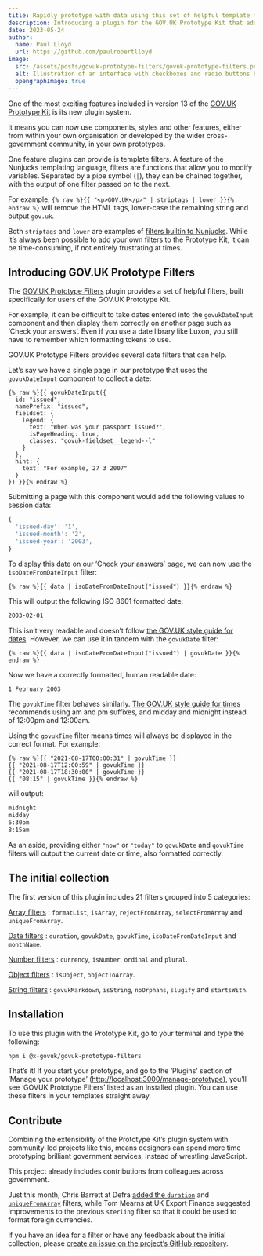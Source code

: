 ```yaml
---
title: Rapidly prototype with data using this set of helpful template filters
description: Introducing a plugin for the GOV.UK Prototype Kit that adds a helpful collection of Nunjucks template filters. Rapidly modify and transform data while ensuring it follows the GOV.UK style guide.
date: 2023-05-24
author:
  name: Paul Lloyd
  url: https://github.com/paulrobertlloyd
image:
  src: /assets/posts/govuk-prototype-filters/govuk-prototype-filters.png
  alt: Illustration of an interface with checkboxes and radio buttons being generated from code, floating above a laptop.
  opengraphImage: true
---
```


One of the most exciting features included in version 13 of the [GOV.UK Prototype Kit](https://prototype-kit.service.gov.uk/docs/) is its new plugin system.

It means you can now use components, styles and other features, either from within your own organisation or developed by the wider cross-government community, in your own prototypes.

One feature plugins can provide is template filters. A feature of the Nunjucks templating language, filters are functions that allow you to modify variables. Separated by a pipe symbol (`|`), they can be chained together, with the output of one filter passed on to the next.

For example, `{% raw %}{{ "<p>GOV.UK</p>" | striptags | lower }}{% endraw %}` will remove the HTML tags, lower-case the remaining string and output `gov.uk`.

Both `striptags` and `lower` are examples of [filters builtin to Nunjucks](https://mozilla.github.io/nunjucks/templating.html#builtin-filters). While it’s always been possible to add your own filters to the Prototype Kit, it can be time-consuming, if not entirely frustrating at times.

## Introducing GOV.UK Prototype Filters

The [GOV.UK Prototype Filters](https://x-govuk.org/govuk-prototype-filters/) plugin provides a set of helpful filters, built specifically for users of the GOV.UK Prototype Kit.

For example, it can be difficult to take dates entered into the `govukDateInput` component and then display them correctly on another page such as ‘Check your answers’. Even if you use a date library like Luxon, you still have to remember which formatting tokens to use.

GOV.UK Prototype Filters provides several date filters that can help.

Let’s say we have a single page in our prototype that uses the `govukDateInput` component to collect a date:

```njk
{% raw %}{{ govukDateInput({
  id: "issued",
  namePrefix: "issued",
  fieldset: {
    legend: {
      text: "When was your passport issued?",
      isPageHeading: true,
      classes: "govuk-fieldset__legend--l"
    }
  },
  hint: {
    text: "For example, 27 3 2007"
  }
}) }}{% endraw %}
```

Submitting a page with this component would add the following values to session data:

```js
{
  'issued-day': '1',
  'issued-month': '2',
  'issued-year': '2003',
}
```

To display this date on our ‘Check your answers’ page, we can now use the `isoDateFromDateInput` filter:

```njk
{% raw %}{{ data | isoDateFromDateInput("issued") }}{% endraw %}
```

This will output the following ISO 8601 formatted date:

```html
2003-02-01
```

This isn’t very readable and doesn’t follow [the GOV.UK style guide for dates](https://www.gov.uk/guidance/style-guide/a-to-z#dates). However, we can use it in tandem with the `govukDate` filter:

```njk
{% raw %}{{ data | isoDateFromDateInput("issued") | govukDate }}{% endraw %}
```

Now we have a correctly formatted, human readable date:

```html
1 February 2003
```

The `govukTime` filter behaves similarly. [The GOV.UK style guide for times](https://www.gov.uk/guidance/style-guide/a-to-z#times) recommends using am and pm suffixes, and midday and midnight instead of 12:00pm and 12:00am.

Using the `govukTime` filter means times will always be displayed in the correct format. For example:

```njk
{% raw %}{{ "2021-08-17T00:00:31" | govukTime }}
{{ "2021-08-17T12:00:59" | govukTime }}
{{ "2021-08-17T18:30:00" | govukTime }}
{{ "08:15" | govukTime }}{% endraw %}
```

will output:

```html
midnight
midday
6:30pm
8:15am
```

As an aside, providing either `"now"` or `"today"` to `govukDate` and `govukTime` filters will output the current date or time, also formatted correctly.

## The initial collection

The first version of this plugin includes 21 filters grouped into 5 categories:

[Array filters](https://x-govuk.org/govuk-prototype-filters/array/)
: `formatList`, `isArray`, `rejectFromArray`, `selectFromArray` and `uniqueFromArray`.

[Date filters](https://x-govuk.org/govuk-prototype-filters/date/)
: `duration`, `govukDate`, `govukTime`, `isoDateFromDateInput` and `monthName`.

[Number filters](https://x-govuk.org/govuk-prototype-filters/number/)
: `currency`, `isNumber`, `ordinal` and `plural`.

[Object filters](https://x-govuk.org/govuk-prototype-filters/object/)
: `isObject`, `objectToArray`.

[String filters](https://x-govuk.org/govuk-prototype-filters/string/)
: `govukMarkdown`, `isString`, `noOrphans`, `slugify` and `startsWith`.

## Installation

To use this plugin with the Prototype Kit, go to your terminal and type the following:

```bash
npm i @x-govuk/govuk-prototype-filters
```

That’s it! If you start your prototype, and go to the ‘Plugins’ section of ‘Manage your prototype’ (<http://localhost:3000/manage-prototype>), you’ll see ‘GOVUK Prototype Filters’ listed as an installed plugin. You can use these filters in your templates straight away.

## Contribute

Combining the extensibility of the Prototype Kit’s plugin system with community-led projects like this, means designers can spend more time prototyping brilliant government services, instead of wrestling JavaScript.

This project already includes contributions from colleagues across government.

Just this month, Chris Barrett at Defra [added the `duration`](https://github.com/x-govuk/govuk-prototype-filters/pull/11) and [`uniqueFromArray`](https://github.com/x-govuk/govuk-prototype-filters/pull/4) filters, while Tom Mearns at UK Export Finance suggested improvements to the previous `sterling` filter so that it could be used to format foreign currencies.

If you have an idea for a filter or have any feedback about the initial collection, please [create an issue on the project’s GitHub repository](https://github.com/x-govuk/govuk-prototype-filters/issues).
